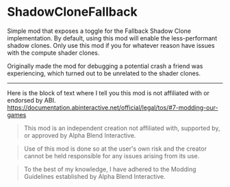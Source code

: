 # ShadowCloneFallback

Simple mod that exposes a toggle for the Fallback Shadow Clone implementation.
By default, using this mod will enable the less-performant shadow clones. Only use this mod if you for whatever reason have issues with the compute shader clones.

Originally made the mod for debugging a potential crash a friend was experiencing, which turned out to be unrelated to the shader clones.

---

Here is the block of text where I tell you this mod is not affiliated with or endorsed by ABI. 
https://documentation.abinteractive.net/official/legal/tos/#7-modding-our-games

> This mod is an independent creation not affiliated with, supported by, or approved by Alpha Blend Interactive. 

> Use of this mod is done so at the user's own risk and the creator cannot be held responsible for any issues arising from its use.

> To the best of my knowledge, I have adhered to the Modding Guidelines established by Alpha Blend Interactive.
